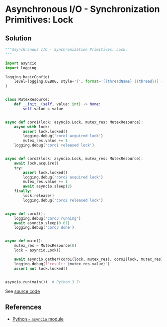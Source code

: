 # Asynchronous I/O - Synchronization Primitives: Lock

## Solution

```python
"""Asynchronous I/O - Synchronization Primitives: Lock.
"""

import asyncio
import logging

logging.basicConfig(
    level=logging.DEBUG, style='{', format='[{threadName} ({thread})] {message}'
)


class MutexResource:
    def __init__(self, value: int) -> None:
        self.value = value


async def coro1(lock: asyncio.Lock, mutex_res: MutexResource):
    async with lock:
        assert lock.locked()
        logging.debug('coro1 acquired lock')
        mutex_res.value += 1
    logging.debug('coro1 released lock')


async def coro2(lock: asyncio.Lock, mutex_res: MutexResource):
    await lock.acquire()
    try:
        assert lock.locked()
        logging.debug('coro2 acquired lock')
        mutex_res.value += 1
        await asyncio.sleep(2)
    finally:
        lock.release()
        logging.debug('coro2 released lock')


async def coro3():
    logging.debug('coro3 running')
    await asyncio.sleep(0.01)
    logging.debug('coro3 done')


async def main():
    mutex_res = MutexResource(0)
    lock = asyncio.Lock()

    await asyncio.gather(coro1(lock, mutex_res), coro2(lock, mutex_res), coro3())
    logging.debug(f'result: {mutex_res.value}')
    assert not lock.locked()


asyncio.run(main())  # Python 3.7+
```

See [source code](https://github.com/leven-cn/python-cookbook/blob/main/examples/core/asyncio_synchronization_lock.py)

## References

- [Python - `asyncio` module](https://docs.python.org/3/library/asyncio.html)

